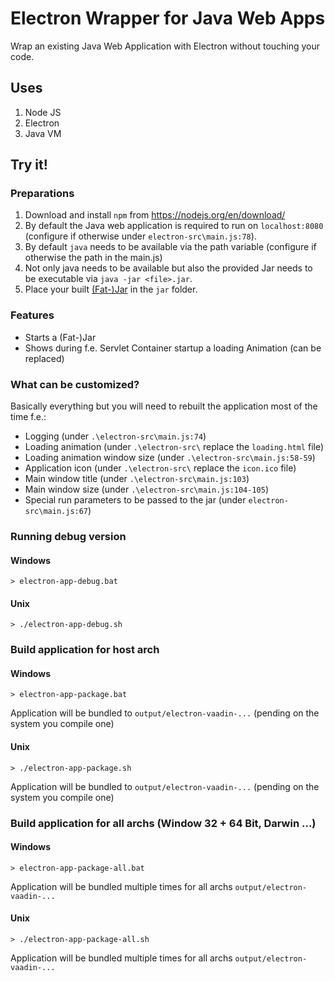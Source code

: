 # Electron Wrapper for Java Web Apps

Wrap an existing Java Web Application with Electron without touching your code.

## Uses

1. Node JS
2. Electron
3. Java VM

## Try it!

### Preparations

1. Download and install `npm` from https://nodejs.org/en/download/
2. By default the Java web application is required to run on `localhost:8080` (configure if otherwise under `electron-src\main.js:78`).
3. By default `java` needs to be available via the path variable (configure if otherwise the path in the main.js) 
4. Not only java needs to be available but also the provided Jar needs to be executable via `java -jar <file>.jar`.  
5. Place your built [(Fat-)Jar](https://stackoverflow.com/questions/19150811/what-is-a-fat-jar) in the `jar` folder.
  
### Features
- Starts a (Fat-)Jar
- Shows during f.e. Servlet Container startup a loading Animation (can be replaced)
  
### What can be customized?
Basically everything but you will need to rebuilt the application most of the time f.e.:
- Logging (under `.\electron-src\main.js:74`)
- Loading animation (under `.\electron-src\` replace the `loading.html` file)
- Loading animation window size (under `.\electron-src\main.js:58-59`) 
- Application icon (under `.\electron-src\` replace the `icon.ico` file)
- Main window title (under `.\electron-src\main.js:103`)
- Main window size (under `.\electron-src\main.js:104-105`)
- Special run parameters to be passed to the jar (under `electron-src\main.js:67`)

### Running debug version

#### Windows
`> electron-app-debug.bat`

#### Unix
`> ./electron-app-debug.sh`

### Build application for host arch
     
#### Windows
`> electron-app-package.bat`  

Application will be bundled to `output/electron-vaadin-...` (pending on the system you compile one)

#### Unix
`> ./electron-app-package.sh`  

Application will be bundled to `output/electron-vaadin-...`  (pending on the system you compile one)

### Build application for all archs (Window 32 + 64 Bit, Darwin ...)
     
#### Windows
`> electron-app-package-all.bat`  

Application will be bundled multiple times for all archs `output/electron-vaadin-...`

#### Unix
`> ./electron-app-package-all.sh`  

Application will be bundled multiple times for all archs `output/electron-vaadin-...`

